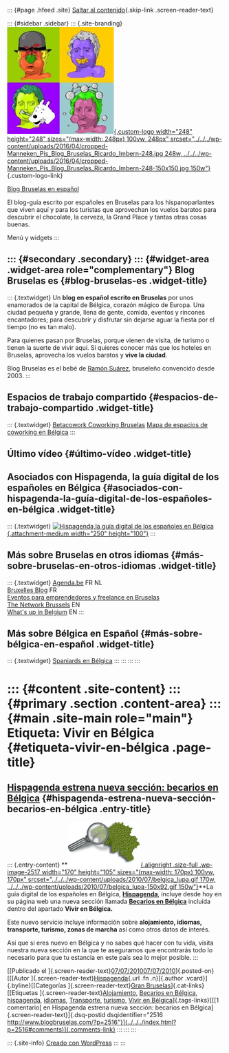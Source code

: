 ::: {#page .hfeed .site}
[Saltar al contenido](index.html#content){.skip-link
.screen-reader-text}

::: {#sidebar .sidebar}
::: {.site-branding}
[![](../../../wp-content/uploads/2016/04/cropped-Manneken_Pis_Blog_Bruselas_Ricardo_Imbern-248.jpg){.custom-logo
width="248" height="248" sizes="(max-width: 248px) 100vw, 248px"
srcset="../../../wp-content/uploads/2016/04/cropped-Manneken_Pis_Blog_Bruselas_Ricardo_Imbern-248.jpg 248w, ../../../wp-content/uploads/2016/04/cropped-Manneken_Pis_Blog_Bruselas_Ricardo_Imbern-248-150x150.jpg 150w"}](../../../index.html){.custom-logo-link}

[Blog Bruselas en español](../../../index.html)

El blog-guía escrito por españoles en Bruselas para los hispanoparlantes
que viven aquí y para los turistas que aprovechan los vuelos baratos
para descubrir el chocolate, la cerveza, la Grand Place y tantas otras
cosas buenas.

Menú y widgets
:::

::: {#secondary .secondary}
::: {#widget-area .widget-area role="complementary"}
Blog Bruselas es {#blog-bruselas-es .widget-title}
----------------

::: {.textwidget}
Un **blog en español escrito en Bruselas** por unos enamorados de la
capital de Bélgica, corazón mágico de Europa. Una ciudad pequeña y
grande, llena de gente, comida, eventos y rincones encantadores; para
descubrir y disfrutar sin dejarse aguar la fiesta por el tiempo (no es
tan malo).

Para quienes pasan por Bruselas, porque vienen de visita, de turismo o
tienen la suerte de vivir aquí. Sí quieres conocer más que los hoteles
en Bruselas, aprovecha los vuelos baratos y **vive la ciudad**.

Blog Bruselas es el bebé de [Ramón Suárez](http://www.ramonsuarez.com),
bruseleño convencido desde 2003.
:::

Espacios de trabajo compartido {#espacios-de-trabajo-compartido .widget-title}
------------------------------

::: {.textwidget}
[Betacowork Coworking Bruselas](http://www.betacowork.com) [Mapa de
espacios de coworking en Bélgica](http://coworkingbelgium.com)
:::

Último vídeo {#último-vídeo .widget-title}
------------

Asociados con Hispagenda, la guía digital de los españoles en Bélgica {#asociados-con-hispagenda-la-guía-digital-de-los-españoles-en-bélgica .widget-title}
---------------------------------------------------------------------

::: {.textwidget}
[![Hispagenda,la guía digital de los españoles en
Bélgica](../../../wp-content/uploads/2010/04/Hispagenda-250px.gif "Hispagenda, la guía digital de los españoles en Bélgica"){.attachment-medium
width="250" height="100"}](http://www.hispagenda.com)
:::

Más sobre Bruselas en otros idiomas {#más-sobre-bruselas-en-otros-idiomas .widget-title}
-----------------------------------

::: {.textwidget}
[Agenda.be](http://www.agenda.be) FR NL\
[Bruxelles Blog](http://www.bxlblog.be/) FR\
[Eventos para emprendedores y freelance en
Bruselas](http://www.betacowork.com/events/)\
[The Network
Brussels](http://groups.yahoo.com/group/TheNetworkBrussels/) EN\
[What\'s up in Belgium](http://www.whatsupin.be/) EN
:::

Más sobre Bélgica en Español {#más-sobre-bélgica-en-español .widget-title}
----------------------------

::: {.textwidget}
[Spaniards en Bélgica](http://www.spaniards.es/paises/belgica)
:::
:::
:::
:::

::: {#content .site-content}
::: {#primary .section .content-area}
::: {#main .site-main role="main"}
Etiqueta: Vivir en Bélgica {#etiqueta-vivir-en-bélgica .page-title}
==========================

[Hispagenda estrena nueva sección: becarios en Bélgica](../../../index.html?p=2516) {#hispagenda-estrena-nueva-sección-becarios-en-bélgica .entry-title}
-----------------------------------------------------------------------------------

::: {.entry-content}
**[![belgica\_lupa](../../../wp-content/uploads/2010/07/belgica_lupa.gif){.alignright
.size-full .wp-image-2517 width="170" height="105"
sizes="(max-width: 170px) 100vw, 170px"
srcset="../../../wp-content/uploads/2010/07/belgica_lupa.gif 170w, ../../../wp-content/uploads/2010/07/belgica_lupa-150x92.gif 150w"}](http://www.hispagenda.com/secciones/vivir-en-belgica/becarios-en-belgica.html)**La
guía digital de los españoles en Bélgica,
[**Hispagenda**](http://www.hispagenda.com/), incluye desde hoy en su
página web una nueva sección llamada [**Becarios en
Bélgica**](http://www.hispagenda.com/secciones/vivir-en-belgica/becarios-en-belgica.html)
incluída dentro del apartado **Vivir en Bélgica.**

Este nuevo servicio incluye información sobre **alojamiento, idiomas,
transporte, turismo, zonas de marcha** así como otros datos de interés.

Así que si eres nuevo en Bélgica y no sabes qué hacer con tu vida,
visita nuestra nueva sección en la que te aseguramos que encontrarás
todo lo necesario para que tu estancia en este país sea lo mejor
posible.
:::

[[Publicado el
]{.screen-reader-text}[07/07/201007/07/2010](../../../index.html?p=2516)]{.posted-on}[[[Autor
]{.screen-reader-text}[Hispagenda](../../author/hispagenda/index.html){.url
.fn .n}]{.author .vcard}]{.byline}[[Categorías
]{.screen-reader-text}[Gran
Bruselas](../../category/gran-bruselas/index.html)]{.cat-links}[[Etiquetas
]{.screen-reader-text}[Alojamiento](../alojamiento/index.html),
[Becarios en Bélgica](../becarios-en-belgica/index.html),
[hispagenda](../hispagenda/index.html),
[idiomas](../idiomas/index.html),
[Transporte](../transporte/index.html),
[turismo](../turismo/index.html), [Vivir en
Bélgica](index.html)]{.tags-links}[[[1 comentario[ en Hispagenda estrena
nueva sección: becarios en Bélgica]{.screen-reader-text}]{.dsq-postid
dsqidentifier="2516 http://www.blogbruselas.com/?p=2516"}](../../../index.html?p=2516#comments)]{.comments-link}
:::
:::
:::

::: {.site-info}
[Creado con WordPress](https://es.wordpress.org/)
:::
:::
